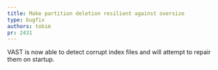 ```yaml
---
title: Make partition deletion resilient against oversize
type: bugfix
authors: tobim
pr: 2431
---
```


VAST is now able to detect corrupt index files and will attempt to repair them
on startup.
